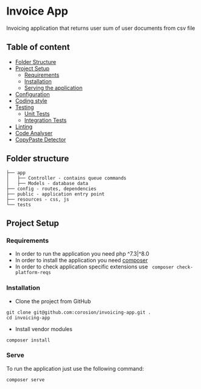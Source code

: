 # Invoice App
Invoicing application that returns user sum of user documents from csv file

## Table of content
- [Folder Structure](#folder-structure)
- [Project Setup](#project-setup)
    - [Requirements](#requiremеnts)
    - [Installation](#installation)
    - [Serving the application](#serve)
- [Configuration](#configuration)
- [Coding style](./doc/STYLE.md)
- [Testing](#testing)
    - [Unit Tests](#unit-tests)
    - [Integration Tests](#integration-tests)
- [Linting](#linting)
- [Code Analyser](#code-analyser)
- [CopyPaste Detector](#copypaste-detector)


## Folder structure
```
├── app
│   ├── Controller - contains queue commands
│   ├── Models - database data
├── config - routes, dependencies
├── public - application entry point
├── resources - css, js
└── tests
```

## Project Setup

### Requiremеnts

- In order to run the application you need php ^7.3|^8.0
- In order to install the application you need [composer](#https://getcomposer.org/doc/)
- In order to check application specific extensions use ` composer check-platform-reqs`

### Installation

* Clone the project from GitHub
```
git clone git@github.com:corosion/invoicing-app.git .
cd invoicing-app
```

* Install vendor modules
```
composer install
```

### Serve

To run the application just use the following command:
```
composer serve

